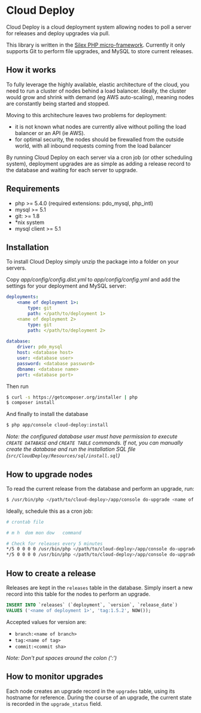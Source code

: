# Cloud Deploy
Cloud Deploy is a cloud deployment system allowing nodes to poll a server for releases and deploy upgrades via pull.

This library is written in the [Silex PHP micro-framework](http://silex.sensiolabs.org/). Currently it only supports Git to perform file upgrades, and MySQL to store current releases.

How it works
------------

To fully leverage the highly available, elastic architecture of the cloud, you need to run a cluster of nodes behind a load balancer. Ideally, the cluster would grow and shrink with demand (eg AWS auto-scaling), meaning nodes are constantly being started and stopped.

Moving to this architechure leaves two problems for deployment:
* it is not known what nodes are currently alive without polling the load balancer or an API (ie AWS).
* for optimal security, the nodes should be firewalled from the outside world, with all inbound requests coming from the load balancer

By running Cloud Deploy on each server via a cron job (or other scheduling system), deployment upgrades are as simple as adding a release record to the database and waiting for each server to upgrade.

Requirements
------------

- php >= 5.4.0 (required extensions: pdo_mysql, php_intl)
- mysql >= 5.1
- git: >= 1.8
- *nix system
- mysql client >= 5.1

Installation
------------

To install Cloud Deploy simply unzip the package into a folder on your servers.

Copy *app/config/config.dist.yml* to *app/config/config.yml* and add the settings for your deployment and MySQL server:

``` yaml
deployments:
    <name of deployment 1>:
        type: git
        path: </path/to/deployment 1>
    <name of deployment 2>
        type: git
        path: </path/to/deployment 2>
        
database:
    driver: pdo_mysql
    host: <database host>
    user: <database user>
    password: <database password>
    dbname: <database name>
    port: <database port>
```

Then run

``` bash
$ curl -s https://getcomposer.org/installer | php
$ composer install
```

And finally to install the database

``` bash
$ php app/console cloud-deploy:install
```

*Note: the configured database user must have permission to execute `CREATE DATABASE` and `CREATE TABLE` commands. If not, you can manually create the database and run the installation SQL file (`src/CloudDeploy/Resources/sql/install.sql`)*

How to upgrade nodes
----------

To read the current release from the database and perform an upgrade, run:

``` bash
$ /usr/bin/php </path/to/cloud-deploy>/app/console do-upgrade <name of deployment 1>
```

Ideally, schedule this as a cron job:

``` bash
# crontab file

# m h  dom mon dow   command

# Check for releases every 5 minutes
*/5 0 0 0 0 /usr/bin/php </path/to/cloud-deploy>/app/console do-upgrade <name of deployment 1>
*/5 0 0 0 0 /usr/bin/php </path/to/cloud-deploy>/app/console do-upgrade <name of deployment 2>

```

How to create a release
----------

Releases are kept in the `releases` table in the database. Simply insert a new record into this table for the nodes to perform an upgrade.

``` sql
INSERT INTO `releases` (`deployment`, `version`, `release_date`)
VALUES ('<name of deployment 1>', 'tag:1.5.2', NOW());
```

Accepted values for version are:
- `branch:<name of branch>`
- `tag:<name of tag>`
- `commit:<commit sha>`

*Note: Don't put spaces around the colon (':')*

How to monitor upgrades
----------

Each node creates an upgrade record in the `upgrades` table, using its hostname for reference. During the course of an upgrade, the current state is recorded in the `upgrade_status` field.
